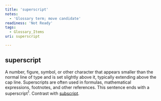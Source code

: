 ```yaml
---
title: 'superscript'
notes:
  - 'Glossary term; move candidate'
readiness: 'Not Ready'
tags:
  - Glossary_Items
uri: superscript

---
```

## superscript

A number, figure, symbol, or other character that appears smaller than the normal line of type and is set slightly above it, typically extending above the cap line. Superscripts are often used in formulas, mathematical expressions, footnotes, and other references. This sentence ends with a superscript<sup>1</sup>. Contrast with [subscript](/subscript).

